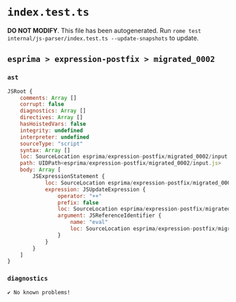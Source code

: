# `index.test.ts`

**DO NOT MODIFY**. This file has been autogenerated. Run `rome test internal/js-parser/index.test.ts --update-snapshots` to update.

## `esprima > expression-postfix > migrated_0002`

### `ast`

```javascript
JSRoot {
	comments: Array []
	corrupt: false
	diagnostics: Array []
	directives: Array []
	hasHoistedVars: false
	integrity: undefined
	interpreter: undefined
	sourceType: "script"
	syntax: Array []
	loc: SourceLocation esprima/expression-postfix/migrated_0002/input.js 1:0-2:0
	path: UIDPath<esprima/expression-postfix/migrated_0002/input.js>
	body: Array [
		JSExpressionStatement {
			loc: SourceLocation esprima/expression-postfix/migrated_0002/input.js 1:0-1:6
			expression: JSUpdateExpression {
				operator: "++"
				prefix: false
				loc: SourceLocation esprima/expression-postfix/migrated_0002/input.js 1:0-1:6
				argument: JSReferenceIdentifier {
					name: "eval"
					loc: SourceLocation esprima/expression-postfix/migrated_0002/input.js 1:0-1:4 (eval)
				}
			}
		}
	]
}
```

### `diagnostics`

```
✔ No known problems!

```
